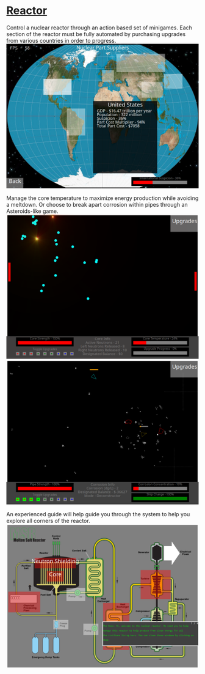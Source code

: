 # [Reactor](https://kevinbacabac.github.io/Reactor)
Control a nuclear reactor through an action based set of minigames. Each section of the reactor must be fully automated by purchasing upgrades from various countries in order to progress.
![alt tag](https://github.com/KevinBacabac/Reactor/raw/master/screenshots/parts.png)


Manage the core temperature to maximize energy production while avoiding a meltdown. Or choose to break apart corrosion within pipes through an Asteroids-like game.
![alt tag](https://github.com/KevinBacabac/Reactor/raw/master/screenshots/core.png)
![alt tag](https://github.com/KevinBacabac/Reactor/raw/master/screenshots/corrosion.png)

An experienced guide will help guide you through the system to help you explore all corners of the reactor.
![alt tag](https://github.com/KevinBacabac/Reactor/raw/master/screenshots/overview.png)
